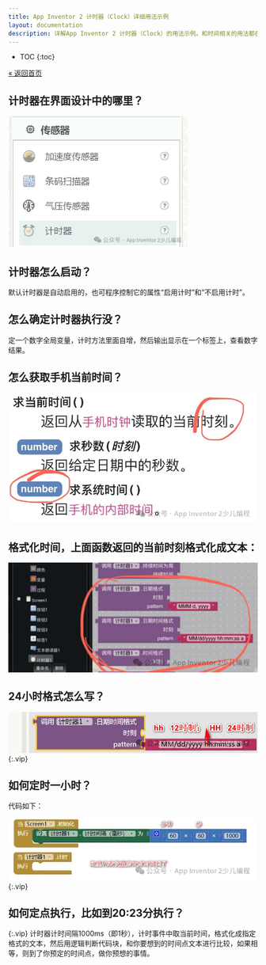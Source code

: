 ```yaml
---
title: App Inventor 2 计时器（Clock）详细用法示例
layout: documentation
description: 详解App Inventor 2 计时器（Clock）的用法示例。和时间相关的用法都在这里：包括时间格式化，定时、定点执行任务等。
---
```


* TOC
{:toc}

[&laquo; 返回首页](../index.html)

## 计时器在界面设计中的哪里？

![clock](images/Clock1.webp)

## 计时器怎么启动？

默认计时器是自动启用的，也可程序控制它的属性“启用计时”和“不启用计时”。

## 怎么确定计时器执行没？

定一个数字全局变量，计时方法里面自增，然后输出显示在一个标签上，查看数字结果。

## 怎么获取手机当前时间？

![clock](images/Clock4.webp)

## 格式化时间，上面函数返回的当前时刻格式化成文本：

![clock](images/Clock5.webp)

## 24小时格式怎么写？

![clock](images/Clock6.webp){:.vip}

## 如何定时一小时？

代码如下：

![clock](images/Clock7.webp){:.vip}

## 如何定点执行，比如到20:23分执行？

{:.vip}
计时器计时间隔1000ms（即1秒），计时事件中取当前时间，格式化成指定格式的文本，然后用逻辑判断代码块，和你要想到的时间点文本进行比较，如果相等，则到了你预定的时间点，做你预想的事情。
